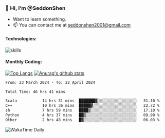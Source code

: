 ### 👋 Hi, I’m @SeddonShen
- Want to learn something.
- 📫 You can contact me at seddonshen2001@gmail.com

#### Technologies:

![skills](https://skillicons.dev/icons?i=scala,js,html,css,bootstrap,jquery,c,cpp,cloudflare,django,docker,flask,git,github,githubactions,linux,latex,mysql,nodejs,ps,php,pr,py,raspberrypi,redis,unreal,v,vscode,vue,bash)

#### Monthly Coding:
[![Top Langs](https://github-readme-stats.vercel.app/api/top-langs?username=seddonshen&show_icons=true&locale=en&layout=compact&hide=html&langs_count=8)](https://github.com/SeddonShen/)
[![Anurag's github stats](https://github-readme-stats.vercel.app/api?username=SeddonShen&count_private=true&show_icons=true)](https://github.com/anuraghazra/github-readme-stats)
<!--START_SECTION:waka-->

```txt
From: 23 March 2024 - To: 22 April 2024

Total Time: 46 hrs 41 mins

Scala           14 hrs 31 mins  ███████▓░░░░░░░░░░░░░░░░░   31.10 %
C++             10 hrs 36 mins  █████▓░░░░░░░░░░░░░░░░░░░   22.72 %
sh              7 hrs 59 mins   ████▒░░░░░░░░░░░░░░░░░░░░   17.10 %
Python          4 hrs 37 mins   ██▒░░░░░░░░░░░░░░░░░░░░░░   09.90 %
Other           2 hrs 48 mins   █▓░░░░░░░░░░░░░░░░░░░░░░░   06.03 %
```

<!--END_SECTION:waka-->

![WakaTime Daily](https://wakatime.com/share/@seddon2001/61a7e342-5f12-4fea-bf92-1fac161e97d6.svg)
<!---
SeddonShen/SeddonShen is a ✨ special ✨ repository because its `README.md` (this file) appears on your GitHub profile.
You can click the Preview link to take a look at your changes.
--->

